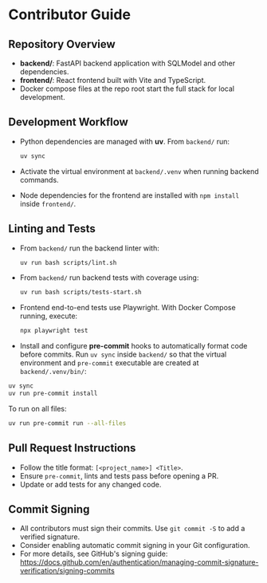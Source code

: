 # Contributor Guide

## Repository Overview
- **backend/**: FastAPI backend application with SQLModel and other dependencies.
- **frontend/**: React frontend built with Vite and TypeScript.
- Docker compose files at the repo root start the full stack for local development.

## Development Workflow
- Python dependencies are managed with **uv**. From `backend/` run:

  ```bash
  uv sync
  ```

- Activate the virtual environment at `backend/.venv` when running backend commands.
- Node dependencies for the frontend are installed with `npm install` inside `frontend/`.

## Linting and Tests
- From `backend/` run the backend linter with:

  ```bash
  uv run bash scripts/lint.sh
  ```

- From `backend/` run backend tests with coverage using:

  ```bash
  uv run bash scripts/tests-start.sh
  ```

- Frontend end-to-end tests use Playwright. With Docker Compose running, execute:

  ```bash
  npx playwright test
  ```

 - Install and configure **pre-commit** hooks to automatically format code before commits. Run `uv sync` inside `backend/` so that the virtual environment and `pre-commit` executable are created at `backend/.venv/bin/`:

  ```bash
  uv sync
  uv run pre-commit install
  ```

  To run on all files:

  ```bash
  uv run pre-commit run --all-files
  ```

## Pull Request Instructions
- Follow the title format: `[<project_name>] <Title>`.
- Ensure `pre-commit`, lints and tests pass before opening a PR.
- Update or add tests for any changed code.

## Commit Signing
- All contributors must sign their commits. Use `git commit -S` to add a verified signature.
- Consider enabling automatic commit signing in your Git configuration.
- For more details, see GitHub's signing guide: https://docs.github.com/en/authentication/managing-commit-signature-verification/signing-commits
